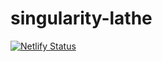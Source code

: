 # singularity-lathe

[![Netlify Status](https://api.netlify.com/api/v1/badges/d929a423-e90f-4b88-a2e0-4d1fd089bda0/deploy-status)](https://app.netlify.com/sites/infallible-archimedes-58a15f/deploys)
